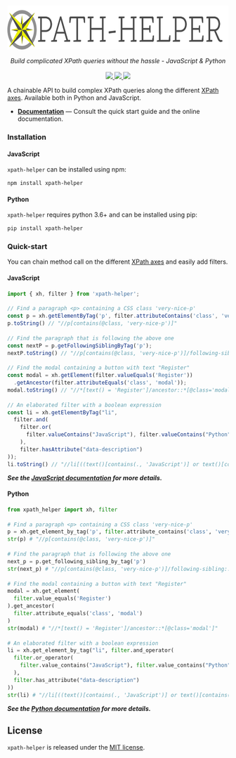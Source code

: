 <p align="center">
  <img src="https://raw.githubusercontent.com/jrebecchi/xpath-helper/main/docs/_static/logo-with-text.png" height="100px" alt="xpath-helper"/>
</p>
<p align="center">
  <i>Build complicated XPath queries without the hassle - JavaScript & Python</i><br/><br/>
  <a href="https://codecov.io/gh/jrebecchi/xpath-helper">
    <img src="https://codecov.io/gh/jrebecchi/xpath-helper/branch/main/graph/badge.svg?token=0TJOZ64X10"/>
  </a>
  <a href="https://github.com/jrebecchi/xpath-helper/actions/workflows/python-ci.yml">
    <img src="https://github.com/jrebecchi/xpath-helper/actions/workflows/python-ci.yml/badge.svg">
  </a>
  <a href="https://github.com/jrebecchi/xpath-helper/actions/workflows/javascript-ci.yml">
    <img src="https://github.com/jrebecchi/xpath-helper/actions/workflows/javascript-ci.yml/badge.svg">
  </a>
</p>

A chainable API to build complex XPath queries along the different [XPath axes](https://jrebecchi.github.io/xpath-helper/xpath-axes.html). Available both in Python and JavaScript.

- [**Documentation**](https://jrebecchi.github.io/xpath-helper/) — Consult the quick start guide and the online documentation.

### Installation
#### JavaScript
`xpath-helper` can be installed using npm:
```bash
npm install xpath-helper
```

#### Python
`xpath-helper` requires python 3.6+ and can be installed using pip:
```bash
pip install xpath-helper
```

### Quick-start
You can chain method call on the different [XPath axes](https://jrebecchi.github.io/xpath-helper/xpath-axes.html) and easily add filters.
#### JavaScript
```javascript
import { xh, filter } from 'xpath-helper';

// Find a paragraph <p> containing a CSS class 'very-nice-p'
const p = xh.getElementByTag('p', filter.attributeContains('class', 'very-nice-p'));
p.toString() // "//p[contains(@class, 'very-nice-p')]"

// Find the paragraph that is following the above one
const nextP = p.getFollowingSiblingByTag('p');
nextP.toString() // "//p[contains(@class, 'very-nice-p')]/following-sibling::p"

// Find the modal containing a button with text "Register" 
const modal = xh.getElement(filter.valueEquals('Register'))
  .getAncestor(filter.attributeEquals('class', 'modal'));
modal.toString() // "//*[text() = 'Register']/ancestor::*[@class='modal']"

// An elaborated filter with a boolean expression
const li = xh.getElementByTag("li",
  filter.and(
    filter.or(
      filter.valueContains("JavaScript"), filter.valueContains("Python")
    ),
    filter.hasAttribute("data-description")
));
li.toString() // "//li[((text()[contains(., 'JavaScript')] or text()[contains(., 'Python')]) and @data-description)]"
```
***See the [JavaScript documentation](https://jrebecchi.github.io/xpath-helper/javascript/) for more details.***

#### Python
```python
from xpath_helper import xh, filter

# Find a paragraph <p> containing a CSS class 'very-nice-p'
p = xh.get_element_by_tag('p', filter.attribute_contains('class', 'very-nice-p'))
str(p) # "//p[contains(@class, 'very-nice-p')]"

# Find the paragraph that is following the above one
next_p = p.get_following_sibling_by_tag('p')
str(next_p) # "//p[contains(@class, 'very-nice-p')]/following-sibling::p"

# Find the modal containing a button with text "Register" 
modal = xh.get_element(
  filter.value_equals('Register')
).get_ancestor(
  filter.attribute_equals('class', 'modal')
)
str(modal) # "//*[text() = 'Register']/ancestor::*[@class='modal']"

# An elaborated filter with a boolean expression
li = xh.get_element_by_tag("li", filter.and_operator(
  filter.or_operator(
    filter.value_contains("JavaScript"), filter.value_contains("Python")
  ),
  filter.has_attribute("data-description")
))
str(li) # "//li[((text()[contains(., 'JavaScript')] or text()[contains(., 'Python')]) and @data-description)]"
```
***See the [Python documentation](https://jrebecchi.github.io/xpath-helper/python/) for more details.***

## License

`xpath-helper` is released under the [MIT license](https://github.com/jrebecchi/xpath-helper/blob/docs/LICENSE).